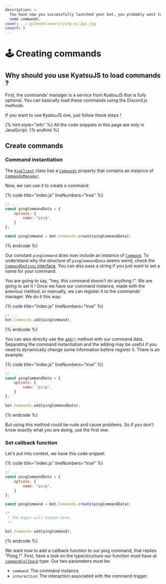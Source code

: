 ```yaml
---
description: >-
  You have now you successfully launched your bot, you probably want to create
  some commands.
cover: ../.gitbook/assets/ying-yi-2px.jpg
coverY: 0
---
```


# 🕹 Creating commands

## Why should you use KyatsuJS to load commands ?

First, the commands' manager is a service from KyatsuJS that is fully optional. You can basically load these commands using the Discord.js methods.

If you want to use KyatsuJS one, just follow these steps !

{% hint style="info" %}
All the code snippets in this page are only in JavaScript.
{% endhint %}

## Create commands

### Command instantiation

The [`KyaClient`](https://kyatsujs-doc.vercel.app/classes/KyaClient.html) class has a [`Commands`](https://kyatsujs-doc.vercel.app/classes/KyaClient.html#Commands) property that contains an instance of [`CommandsManager`](https://kyatsujs-doc.vercel.app/classes/CommandManager.html).

Now, we can use it to create a command:

{% code title="index.js" lineNumbers="true" %}
```javascript
// ...
const pingCommandData = {
    options: {
        name: "ping",
    }
};

const pingCommand = bot.Commands.create(pingCommandData);
```
{% endcode %}

Our constant `pingCommand` does now include an instance of [`Command`](https://kyatsujs-doc.vercel.app/classes/Command.html). To understand why the structure of `pingCommandData` seems weird, check the [`CommandOptions` interface](https://kyatsujs-doc.vercel.app/interfaces/CommandOptions.html). You can also pass a string if you just want to set a name for your command.

You are going to say, "hey, this command doesn't do anything !". We are going to set it ! Once we have our command instance, made with the previous method, or manually, we can register it to the commands' manager. We do it this way:

{% code title="index.js" lineNumbers="true" %}
```javascript
// ...
bot.Commands.add(pingCommand);
```
{% endcode %}

You can also directly use the [`add()`](https://kyatsujs-doc.vercel.app/classes/CommandManager.html#add) method with our command data. Separating the command instantiation and the adding may be useful if you need to dynamically change some information before register it. There is an example:

{% code title="index.js" lineNumbers="true" %}
```javascript
// ...
const pingCommandData = {
    options: {
        name: "ping",
    }
};

bot.Commands.add(pingCommandData);
```
{% endcode %}

But using this method could be rude and cause problems. So if you don't know exactly what you are doing, use the first one.

### Set callback function

Let's put into context, we have this code snippet:

{% code title="index.js" lineNumbers="true" %}
```javascript
// ...
const pingCommandData = {
    options: {
        name: "ping",
    }
};

const pingCommand = bot.Commands.create(pingCommandData);

/*
 * The magic will happen here.
 */

bot.Commands.add(pingCommand);
```
{% endcode %}

We want now to add a callback function to our ping command, that replies "Pong !". First, have a look on the type/structure our function must have at [`commandCallback`](https://kyatsujs-doc.vercel.app/types/commandCallback.html) type. Our two parameters must be:

* `command`: The command instance.
* `interaction`: The interaction associated with the command trigger.





